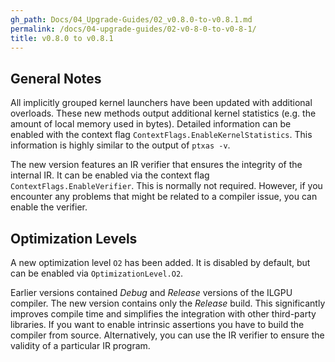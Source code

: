 ```yaml
---
gh_path: Docs/04_Upgrade-Guides/02_v0.8.0-to-v0.8.1.md
permalink: /docs/04-upgrade-guides/02-v0-8-0-to-v0-8-1/
title: v0.8.0 to v0.8.1
---
```


## General Notes

All implicitly grouped kernel launchers have been updated with additional overloads.
These new methods output additional kernel statistics (e.g. the amount of local memory used in bytes).
Detailed information can be enabled with the context flag `ContextFlags.EnableKernelStatistics`.
This information is highly similar to the output of `ptxas -v`.

The new version features an IR verifier that ensures the integrity of the internal IR. It can be enabled via the context
flag `ContextFlags.EnableVerifier`.
This is normally not required. However, if you encounter any problems that might be related to a compiler issue, you can
enable the verifier.

## Optimization Levels

A new optimization level `O2` has been added. It is disabled by default, but can be enabled via `OptimizationLevel.O2`.

Earlier versions contained *Debug* and *Release* versions of the ILGPU compiler.
The new version contains only the *Release* build.
This significantly improves compile time and simplifies the integration with other third-party libraries.
If you want to enable intrinsic assertions you have to build the compiler from source.
Alternatively, you can use the IR verifier to ensure the validity of a particular IR program.

